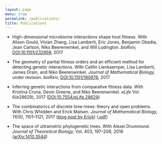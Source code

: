 ```yaml
---
layout: page
menu: true
permalink: /publications/
title: Publications
---
```


- High-dimensional microbiome interactions shape host fitness.
  With Alison Gould, Vivian Zhang, Lisa Lamberti, Eric Jones, Benjamin Obadia, Jean Carlson, Niko Beerenwinkel, and Will Ludington.
  *bioRxiv,* [DOI:10.1101/232959](https://doi.org/10.1101/232959), 2017

- The geometry of partial fitness orders and an efficient method for detecting genetic interactions.
  With Caitlin Lienkaemper, Lisa Lamberti, James Drain, and Niko Beerenwinkel.
  *Journal of Mathematical Biology,* under revision.
  *bioRxiv,* [DOI:10.1101/180976](https://doi.org/10.1101/180976), 2017

- Inferring genetic interactions from comparative fitness data.
  With Kristina Crona, Devin Greene, and Niko Beerenwinkel.
  *eLife* Vol. 6(e28629), 2017
  ([DOI:10.7554/eLife.28629](https://doi.org/10.7554/eLife.28629))

- The combinatorics of discrete time-trees: theory and open problems.
  With Chris Whidden and Erick Matsen.
  *Journal of Mathematical Biology,* 76(5), 1101–1121, 2017
  ([blog post by Erick](http://matsen.fredhutch.org/general/2016/07/11/discrete-time-tree.html))
  ([.pdf](https://link.springer.com/content/pdf/10.1007%2Fs00285-017-1167-9.pdf))

- The space of ultrametric phylogenetic trees.
  With Alexei Drummond.
  *Journal of Theoretical Biology,* Vol. 403, 197–208, 2016
  ([arXiv:1410.3544](http://arxiv.org/abs/1410.3544))
